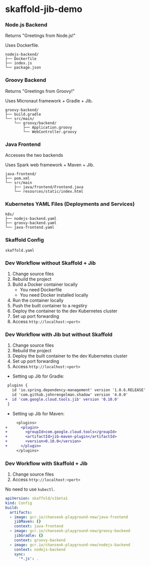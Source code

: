 # skaffold-jib-demo

### Node.js Backend
Returns "Greetings from Node.js!"

Uses Dockerfile.
```
nodejs-backend/
├── Dockerfile
├── index.js
└── package.json
```

### Groovy Backend
Returns "Greetings from Groovy!"

Uses Micronaut framework + Gradle + Jib.
```
groovy-backend/
├── build.gradle
└── src/main/
    └── groovy/backend/
        ├── Application.groovy
        └── WebController.groovy
```

### Java Frontend
Accesses the two backends

Uses Spark web framework + Maven + Jib.
```
java-frontend/
├── pom.xml
└── src/main
    ├── java/frontend/Frontend.java
    └── resources/static/index.html
```

### Kubernetes YAML Files (Deployments and Services)
```
k8s/
├── nodejs-backend.yaml
├── groovy-backend.yaml
└── java-frontend.yaml
```

### Skaffold Config
```
skaffold.yaml
```

### Dev Workflow without Skaffold + Jib

1. Change source files
1. Rebuild the project
1. Build a Docker container locally
   - You need Dockerfile
   - You need Docker installed locally
1. Run the container locally
1. Push the built container to a regstiry
1. Deploy the container to the dev Kubernetes cluster
1. Set up port forwarding
1. Access `http://localhost:<port>`

### Dev Workflow with Jib but without Skaffold

1. Change source files
1. Rebuild the project
1. Deploy the built container to the dev Kubernetes cluster
1. Set up port forwarding
1. Access `http://localhost:<port>`

- Setting up Jib for Gradle:
```diff
 plugins {
   id 'io.spring.dependency-management' version '1.0.6.RELEASE'
   id 'com.github.johnrengelman.shadow' version '4.0.0'
+  id 'com.google.cloud.tools.jib' version '0.10.0'
 }
 ```

- Setting up Jib for Maven:
```diff
     <plugins>
+      <plugin>
+        <groupId>com.google.cloud.tools</groupId>
+        <artifactId>jib-maven-plugin</artifactId>
+        <version>0.10.0</version>
+      </plugin>
     </plugins>
```

### Dev Workflow with Skaffold + Jib

1. Change source files
1. Access `http://localhost:<port>`

No need to use `kubectl`.

```yaml
apiVersion: skaffold/v1beta1
kind: Config
build:
  artifacts:
  - image: gcr.io/chanseok-playground-new/java-frontend
    jibMaven: {}
    context: java-frontend
  - image: gcr.io/chanseok-playground-new/groovy-backend
    jibGradle: {}
    context: groovy-backend
  - image: gcr.io/chanseok-playground-new/nodejs-backend
    context: nodejs-backend
    sync:
      '*.js': .
```

